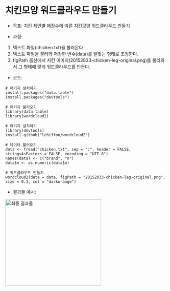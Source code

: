 # 치킨모양 워드클라우드 만들기

- 목표: 치킨 체인별 매장수에 따른 치킨모양 워드클라우드 만들기

- 과정: 
1. 텍스트 파일(chicken.txt)을 불러온다
2. 텍스트 파일을 불러와 저장한 변수(data)를 알맞는 형태로 조정한다.
3. figPath 옵션에서 치킨 이미지(20152833-chicken-leg-original.png)를 불러와서 그 형태에 맞게 워드클라우드를 만든다.

- 코드:
<pre><code># 패키지 설치하기
install.packages("data.table")
install.packages("devtools")

# 패키지 불러오기
library(data.table)
library(wordcloud2)

# 패키지 설치하기
library(devtools)
install_github("lchiffon/wordcloud2")

# 데이터 불러오기
data <- fread("chicken.txt", sep = ":", header = FALSE, stringsAsFactors = FALSE, encoding = "UTF-8")
names(data) <- c("brand", "n")
data$n <- as.numeric(data$n)

# 워드클라우드 만들기
wordcloud2(data = data, figPath = "20152833-chicken-leg-original.png", size = 0.3, col = "darkorange")
</code></pre>

- 결과물 예시:
<p><img src="https://github.com/draxcel/korean_chicken/blob/master/20152833-chicken-leg-result.jpg?raw=true" alt="최종 결과물" width="300" height="270"></p>
